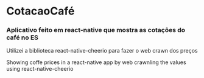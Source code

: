 # CotacaoCafé


<h3>Aplicativo feito em react-native que mostra as cotações do café no ES </h3>
<p>Utilizei a biblioteca react-native-cheerio para fazer o web crawn dos preços </p>

<p> Showing coffe prices in a react-native app by web crawnling the values using react-native-cheerio  </p>
